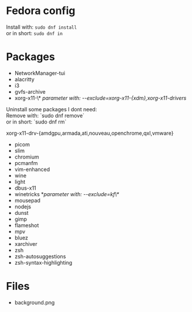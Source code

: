 # Fedora config

Install with: `sudo dnf install`<br>
or in short: `sudo dnf in`

# Packages

- NetworkManager-tui
- alacritty
- i3
- gvfs-archive
- xorg-x11-\\\* *parameter with: --exclude=xorg-x11-{xdm},xorg-x11-drivers*

<p>
Uninstall some packages I dont need:<br>
Remove with: `sudo dnf remove`<br>
or in short: `sudo dnf rm`<br>

xorg-x11-drv-{amdgpu,armada,ati,nouveau,openchrome,qxl,vmware}
</p>

- picom
- slim
- chromium
- pcmanfm
- vim-enhanced
- wine
- light
- dbus-x11
- winetricks \**parameter with: --exclude=kf\\\**<br>
- mousepad
- nodejs
- dunst
- gimp
- flameshot
- mpv
- bluez
- xarchiver
- zsh
- zsh-autosuggestions
- zsh-syntax-highlighting

# Files

- background.png


